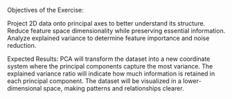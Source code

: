 Objectives of the Exercise:

Project 2D data onto principal axes to better understand its structure.
Reduce feature space dimensionality while preserving essential information.
Analyze explained variance to determine feature importance and noise reduction.

Expected Results:
PCA will transform the dataset into a new coordinate system where the principal components capture the most variance.
The explained variance ratio will indicate how much information is retained in each principal component.
The dataset will be visualized in a lower-dimensional space, making patterns and relationships clearer.
